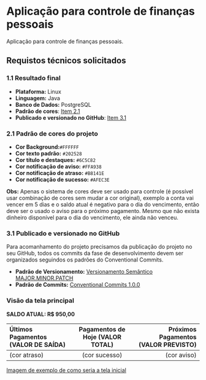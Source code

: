 # Aplicação para controle de finanças pessoais

Aplicação para controle de finanças pessoais.

## Requistos técnicos solicitados

### 1.1 Resultado final

- **Plataforma:** Linux
- **Linguagem:** Java
- **Banco de Dados:** PostgreSQL
- **Padrão de cores**: [Item 2.1](README.md#21-padrão-de-cores-do-projeto)
- **Publicado e versionado no GitHub**: [Item 3.1](README.md#31-publicado-e-versionado-no-github)

### 2.1 Padrão de cores do projeto

- **Cor Background:**`#FFFFFF`
- **Cor texto padrão:** `#202528`
- **Cor título e destaques:** `#6C5C82`
- **Cor notificação de aviso:** `#FFA938`
- **Cor notificação de atraso:** `#B8141E`
- **Cor notificação de sucesso:** `#AFEC3E`

**Obs:** Apenas o sistema de cores deve ser usado para controle (é possível usar combinação de cores sem mudar a cor original), exemplo a conta vai vencer em 5 dias e o saldo atual é negativo para o dia do vencimento, então deve ser o usado o aviso para o próximo pagamento. Mesmo que não exista dinheiro disponível para o dia do vencimento, ele ainda não venceu.

### 3.1 Publicado e versionado no GitHub

Para acomanhamento do projeto precisamos da publicação do projeto no seu GitHub, todos os commits da fase de desenvolvimento devem ser organizados seguindos os padrões do Conventional Commits.

- **Padrão de Versionamento:** [Versionamento Semântico MAJOR.MINOR.PATCH](https://semver.org/lang/pt-BR/)
- **Padrão de Commits:** [Conventional Commits 1.0.0](https://www.conventionalcommits.org/pt-br/v1.0.0/)


### Visão da tela principal

**SALDO ATUAL: R$ 950,00**

Últimos Pagamentos (VALOR DE SAÍDA) | Pagamentos de Hoje (VALOR TOTAL) | Próximos Pagamentos (VALOR PREVISTO)
:--------- | :------: | -------:
(cor atraso) | (cor sucesso) | (cor aviso)

[Imagem de exemplo de como seria a tela inicial](blob/main/Imagens/tela_inicial.png)



